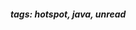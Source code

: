 <!-- Please prefix the notes with the date as in [22/12/2020] -->

##### tags: hotspot, java, unread